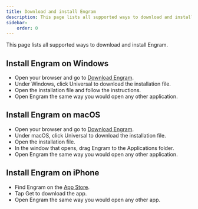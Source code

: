 ```yaml
---
title: Download and install Engram
description: This page lists all supported ways to download and install Engram.
sidebar:
    order: 0
---
```

This page lists all supported ways to download and install Engram.

Install Engram on Windows
---
- Open your browser and go to [Download Engram](https://engramapp.com/download).
- Under Windows, click Universal to download the installation file.
- Open the installation file and follow the instructions.
- Open Engram the same way you would open any other application.

Install Engram on macOS
---
- Open your browser and go to [Download Engram](https://engramapp.com/download).
- Under macOS, click Universal to download the installation file.
- Open the installation file.
- In the window that opens, drag Engram to the Applications folder.
- Open Engram the same way you would open any other application.

Install Engram on iPhone
---
- Find Engram on the [App Store](https://apps.apple.com/app/engram-flashcards/id6744103950).
- Tap Get to download the app.
- Open Engram the same way you would open any other app.
